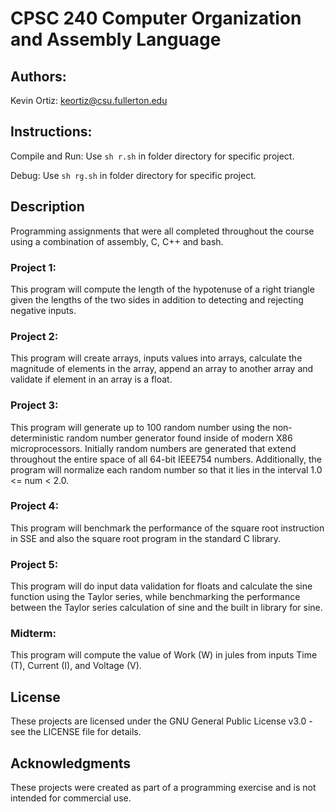 # CPSC 240 Computer Organization and Assembly Language

## Authors:

Kevin Ortiz: keortiz@csu.fullerton.edu

## Instructions:
Compile and Run: Use `sh r.sh` in folder directory for specific project.

Debug: Use `sh rg.sh` in folder directory for specific project.

## Description

Programming assignments that were all completed throughout the course using a combination of assembly, C, C++ and bash. 

### Project 1:

This program will compute the length of the hypotenuse of a right triangle given the lengths of the two sides in addition to detecting and rejecting negative inputs.

### Project 2:

This program will create arrays, inputs values into arrays, calculate the magnitude of elements in the array, append an array to another array and validate if element in an array is a float. 

### Project 3:

This program will generate up to 100 random number using the non-deterministic random number generator found inside of modern X86 microprocessors. Initially random numbers are generated that extend throughout the entire space of all 64-bit IEEE754 numbers. Additionally, the program will normalize each random number so that it lies in the interval 1.0 <= num < 2.0.

### Project 4:

This program will benchmark the performance of the square root instruction in SSE and also the square root program in the standard C library.

### Project 5:

This program will do  input data validation for floats and calculate the sine function using the Taylor series, while benchmarking the performance between the Taylor series calculation of sine and the built in library for sine.

### Midterm:

This program will compute the value of Work (W) in jules from inputs Time (T), Current (I), and Voltage (V).

## License
These projects are licensed under the GNU General Public License v3.0 - see the LICENSE file for details.

## Acknowledgments
These projects were created as part of a programming exercise and is not intended for commercial use.
